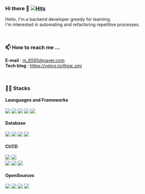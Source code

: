 ### Hi there 👋 [![Hits](https://hits.seeyoufarm.com/api/count/incr/badge.svg?url=https%3A%2F%2Fgithub.com%2Fdeingvelop&count_bg=%2379C83D&title_bg=%23555555&icon=&icon_color=%23E7E7E7&title=hits&edge_flat=false)](https://hits.seeyoufarm.com)
Hello, I'm a backend developer greedy for learning.<br>
I'm interested in automating and refactoring repetitive processes.

<br>

### 📫 How to reach me ...
**E-mail**    : m_6595@naver.com <br>
**Tech blog** : https://velog.io/@sw_smj

<br>

### ✍🏻 Stacks
<!-- <p align="center"> -->

#### **Launguages and Frameworks**
<p>
  <img src="https://img.shields.io/badge/Java-007396?style=flat-square&logo=Java&logoColor=white"/>
  <img src="https://img.shields.io/badge/Spring_Boot-6DB33F?style=flat-square&logo=Spring-boot&logoColor=white"/> 
  <img src="https://img.shields.io/badge/Python-3776AB?style=flat-square&logo=Python&logoColor=white"/> 
  <img src="https://img.shields.io/badge/kotlin-8B00FF?style=flat-square&logo=Kotlin&logoColor=white"/> 
  <img src="https://img.shields.io/badge/Android Studio-32DE84?style=flat-square&logo=Android&logoColor=white"/> 
<!--   <br>  -->
</p>

#### **Database**
<p>
  <img src="https://img.shields.io/badge/MySQL-2088FF?style=flat-square&logo=MySQL&logoColor=white"/> 
  <img src="https://img.shields.io/badge/PostgreSQL-%23316192.svg?style=flat-square&logo=postgresql&logoColor=white">
  <img src="https://img.shields.io/badge/Redis-BF0000.svg?style=flat-square&logo=redis&logoColor=white">
  <img src="https://img.shields.io/badge/Oracle-%23DD0031.svg?style=flat-square&logo=oracle&logoColor=white">
<!--   <br>   -->
</p>


#### **CI/CD**
<p>
  <img src="https://img.shields.io/badge/GitHub Actions-2088FF?style=flat-square&logo=GitHub Actions&logoColor=white">  
  <img src="https://img.shields.io/badge/Docker-%230db7ed.svg?style=flat-square&logo=docker&logoColor=white"/> <br>
  
  <img src="https://img.shields.io/badge/AWS EC2-FF9900?style=flat-square&logo=Amazon-EC2&logoColor=black"/>
  <img src="https://img.shields.io/badge/AWS RDS-527FFF?style=flat-square&logo=Amazon-RDS&logoColor=black"/>
<!--   <img src="https://img.shields.io/badge/AWS codedeploy-6DB33F?style=flat-square&logo=AmazonAWS&logoColor=white"> -->
  <img src="https://img.shields.io/badge/AWS S3-569A31?style=flat-square&logo=Amazon S3&logoColor=white">
  <!--   <br> -->
</p>
  

#### **OpenSources**
<p>  
  <img src="https://img.shields.io/badge/Apache Kafka-4D377B?style=flat-square&logo=apache-Kafka&logoColor=white"/>  
  <img src="https://img.shields.io/badge/-ElasticSearch-388583?style=flat-square&logo=elasticsearch">
  <img src="https://img.shields.io/badge/Logstash-EF9B0F?style=flat-square&logo=Logstash&logoColor=white">
  <img src="https://img.shields.io/badge/Kibana-DA197D?style=flat-square&logo=Kibana&logoColor=white"> <br>  
</p>  
  
<!--
**deingvelop/deingvelop** is a ✨ _special_ ✨ repository because its `README.md` (this file) appears on your GitHub profile.

Here are some ideas to get you started:

#### 🔭 I’m currently working on ...
- 👯 I’m looking to collaborate on ...
- 🤔 I’m looking for help with ...
- 💬 Ask me about ...
- 📫 How to reach me: ...
- 😄 Pronouns: ...
- ⚡ Fun fact: ...
-->
